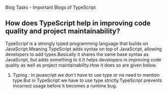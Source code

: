 Blog Tasks - Important Blogs of TypeScript

## How does TypeScript help in improving code quality and project maintainability?

TypeScript is a strongly typed programming language that builds on JavaScript.Meaning TypeScript adds syntax on top of JavaScript, allowing developers to add types.Basically it shares the same base syntax as JavaScript, but adds something to it.It helps developers in improving code quality as well as project maintainability.How it does so are given below.

1. Typing : In javascript we don't have to use type or no need to mention type.But in TypeScript we have to use type strictly.TypeScript prevents incorrect usage before it becomes a runtime bug.



